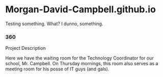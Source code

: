 # Morgan-David-Campbell.github.io
Testing something. What? I dunno, something.

### 360

Project Description

Here we have the waiting room for the Technology Coordinator for our school, Mr. Campbell. On Thursday mornings, this room also serves as a meeting room for his posse of IT guys (and gals).

<script src='//vizor.io/static/scripts/vizor-360-embed.j' data-vizorurl='//vizor.io/embed/morgancampbell19/the-waiting-room'></script>
